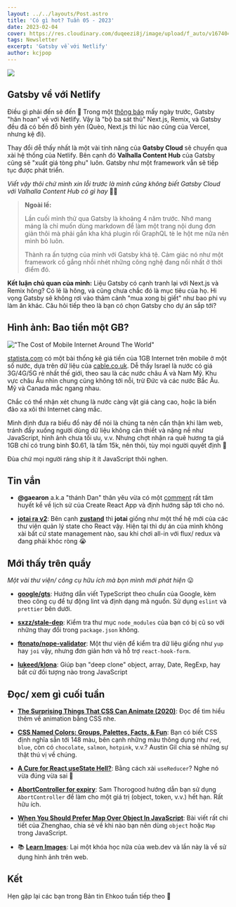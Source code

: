 ```yaml
---
layout: ../../layouts/Post.astro
title: 'Có gì hot? Tuần 05 - 2023'
date: 2023-02-04
cover: https://res.cloudinary.com/duqeezi8j/image/upload/f_auto/v1674047120/ehkoo/newsletters/w05-2023.png
tags: Newsletter
excerpt: 'Gatsby về với Netlify'
author: kcjpop
---
```


![](https://res.cloudinary.com/duqeezi8j/image/upload/f_auto/v1674047120/ehkoo/newsletters/w05-2023.png)

## Gatsby về với Netlify

Điều gì phải đến sẽ đến 😤 Trong một [thông báo](https://www.gatsbyjs.com/blog/gatsby-is-joining-netlify/) mấy ngày trước, Gatsby "hân hoan" về với Netlify. Vậy là "bộ ba sát thủ" Next.js, Remix, và Gatsby đều đã có bến đỗ bình yên (Quèo, Next.js thì lúc nào cũng của Vercel, nhưng kệ đi).

Thay đổi dễ thấy nhất là một vài tính năng của **Gatsby Cloud** sẽ chuyển qua xài hệ thống của Netlify. Bên cạnh đó **Valhalla Content Hub** của Gatsby cũng sẽ "xuất giá tòng phu" luôn. Gatsby như một framework vẫn sẽ tiếp tục được phát triển.

_Viết vậy thôi chứ mình xin lỗi trước là mình cũng không biết Gatsby Cloud với Valhalla Content Hub có gì hay_ 🤷‍♂️

> **Ngoài lề:**
>
> Lần cuối mình thử qua Gatsby là khoảng 4 năm trước. Nhớ mang máng là chỉ muốn dùng markdown để làm một trang nội dung đơn giản thôi mà phải gắn kha khá plugin rồi GraphQL tè le hột me nữa nên mình bỏ luôn.
>
> Thành ra ấn tượng của mình với Gatsby khá tệ. Cảm giác nó như một framework cố gắng nhồi nhét những công nghệ đang nổi nhất ở thời điểm đó.

**Kết luận chủ quan của mình:** Liệu Gatsby có cạnh tranh lại với Next.js và Remix hông? Có lẽ là hông, và cũng chưa chắc đó là mục tiêu của họ. Hi vọng Gatsby sẽ không rơi vào thảm cảnh "mua xong bị giết" như bao phi vụ làm ăn khác. Câu hỏi tiếp theo là bạn có chọn Gatsby cho dự án sắp tới?

## Hình ảnh: Bao tiền một GB?

!["The Cost of Mobile Internet Around The World"](https://res.cloudinary.com/duqeezi8j/image/upload/f_auto/v1675492630/17247_iabo93.jpg)

[statista.com](https://www.statista.com/chart/17247/the-average-cost-of-mobile-data-in-selected-countries/) có một bài thống kê giá tiền của 1GB Internet trên mobile ở một số nước, dựa trên dữ liệu của [cable.co.uk](https://www.cable.co.uk/mobiles/worldwide-data-pricing/). Dễ thấy Israel là nước có giá 3G/4G/5G rẻ nhất thế giới, theo sau là các nước châu Á và Nam Mỹ. Khu vực châu Âu nhìn chung cũng không tới nỗi, trừ Đức và các nước Bắc Âu. Mỹ và Canada mắc ngang nhau.

Chắc có thể nhận xét chung là nước càng vật giá càng cao, hoặc là biển đảo xa xôi thì Internet càng mắc.

Mình định đưa ra biểu đồ này để nói là chúng ta nên cẩn thận khi làm web, tránh đẩy xuống người dùng dữ liệu không cần thiết và nặng nề như JavaScript, hình ảnh chưa tối ưu, v.v. Nhưng chợt nhận ra quê hương ta giá 1GB chỉ có trung bình $0.61, là tầm 15k, nên thôi, tùy mọi người quyết định 🤪

Đùa chứ mọi người ráng ship ít ít JavaScript thôi nghen.

## Tin vắn

- **@gaearon** a.k.a "thánh Dan" thân yêu vừa có một [comment](https://github.com/reactjs/reactjs.org/pull/5487#issuecomment-1409720741) rất tâm huyết kể về lịch sử của Create React App và định hướng sắp tới cho nó.

- [**jotai ra v2**](https://github.com/pmndrs/jotai/releases/tag/v2.0.0): Bên cạnh [**zustand**](https://github.com/pmndrs/zustand) thì **jotai** giống như một thế hệ mới của các thư viện quản lý state cho React vậy. Hiện tại thì dự án của mình không xài bất cứ state management nào, sau khi chơi all-in với flux/ redux và đang phải khóc ròng 😭

## Mới thấy trên quầy

_Một vài thư viện/ công cụ hữu ích mà bọn mình mới phát hiện_ 😛

- [**google/gts**](https://github.com/google/gts): Hướng dẫn viết TypeScript theo chuẩn của Google, kèm theo công cụ để tự động lint và định dạng mã nguồn. Sử dụng `eslint` và `prettier` bên dưới.

- [**sxzz/stale-dep**](https://github.com/sxzz/stale-dep): Kiểm tra thư mục `node_modules` của bạn có bị cũ so với những thay đổi trong `package.json` không.

- [**ftonato/nope-validator**](https://github.com/ftonato/nope-validator): Một thư viện để kiểm tra dữ liệu giống như `yup` hay `joi` vậy, nhưng đơn giản hơn và hỗ trợ `react-hook-form`.

- [**lukeed/klona**](https://github.com/lukeed/klona): Giúp bạn "deep clone" object, array, Date, RegExp, hay bất cứ đối tượng nào trong JavaScript

## Đọc/ xem gì cuối tuần

- [**The Surprising Things That CSS Can Animate (2020)**](https://codersblock.com/blog/the-surprising-things-that-css-can-animate/): Đọc để tìm hiểu thêm về animation bằng CSS nhe.

- [**CSS Named Colors: Groups, Palettes, Facts, & Fun**](https://austingil.com/css-named-colors/): Bạn có biết CSS định nghĩa sẵn tới 148 màu, bên cạnh những màu thông dụng như `red`, `blue`, còn có `chocolate`, `salmon`, `hotpink`, v.v.? Austin Gil chia sẻ những sự thật thú vị về chúng.

- [**A Cure for React useState Hell?**](https://www.builder.io/blog/use-reducer): Bằng cách xài `useReducer`? Nghe nó vừa đúng vừa sai 🤔

- [**AbortController for expiry**](https://whistlr.info/2023/abortcontroller-for-expiry/): Sam Thorogood hướng dẫn bạn sử dụng `AbortController` để làm cho một giá trị (object, token, v.v.) hết hạn. Rất hữu ích.

- [**When You Should Prefer Map Over Object In JavaScript**](https://www.zhenghao.io/posts/object-vs-map): Bài viết rất chi tiết của Zhenghao, chia sẻ về khi nào bạn nên dùng `object` hoặc `Map` trong JavaScript.

- 📚 [**Learn Images**](https://web.dev/learn/images/): Lại một khóa học nữa của web.dev và lần này là về sử dụng hình ảnh trên web.

## Kết

Hẹn gặp lại các bạn trong Bản tin Ehkoo tuần tiếp theo 👋
